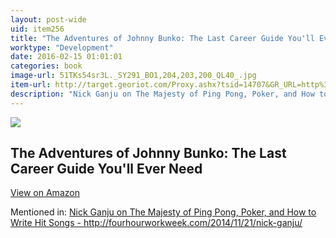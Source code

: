 ```yaml
---
layout: post-wide
uid: item256
title: "The Adventures of Johnny Bunko: The Last Career Guide You'll Ever Need"
worktype: "Development"
date: 2016-02-15 01:01:01
categories: book
image-url: 51TKs54sr3L._SY291_BO1,204,203,200_QL40_.jpg
item-url: http://target.georiot.com/Proxy.ashx?tsid=14707&GR_URL=http%3A%2F%2Fwww.amazon.com%2FAdventures-Johnny-Bunko-Career-Guide%2Fdp%2F1594482918
description: "Nick Ganju on The Majesty of Ping Pong, Poker, and How to Write Hit Songs - http://fourhourworkweek.com/2014/11/21/nick-ganju/"
---
```

<a href="http://target.georiot.com/Proxy.ashx?tsid=14707&GR_URL=http%3A%2F%2Fwww.amazon.com%2FAdventures-Johnny-Bunko-Career-Guide%2Fdp%2F1594482918" target="blank"><img src="../../../../img/thumbs/51TKs54sr3L._SY291_BO1,204,203,200_QL40_.jpg" class="prod-img"></a>
<h2>The Adventures of Johnny Bunko: The Last Career Guide You'll Ever Need</h2>
<p><a class="btn btn-primary" href="http://target.georiot.com/Proxy.ashx?tsid=14707&GR_URL=http%3A%2F%2Fwww.amazon.com%2FAdventures-Johnny-Bunko-Career-Guide%2Fdp%2F1594482918" target="blank">View on Amazon</a><p>
<p>Mentioned in: <a href="http://fourhourworkweek.com/2014/11/21/nick-ganju/" target="blank">Nick Ganju on The Majesty of Ping Pong, Poker, and How to Write Hit Songs - http://fourhourworkweek.com/2014/11/21/nick-ganju/</a></p>

